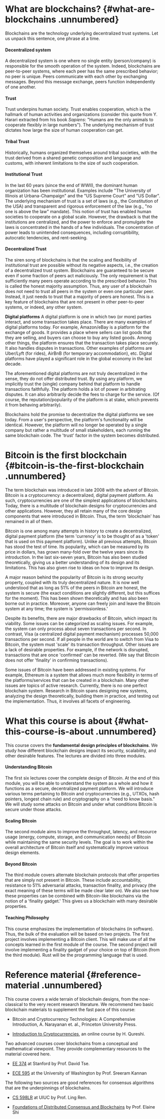 What are blockchains? {#what-are-blockchains .unnumbered}
=====================

Blockchains are the technology underlying decentralized trust systems.
Let us unpack this sentence, one phrase at a time.

#### Decentralized system

A decentralized system is one where no single entity (person/company) is
responsible for the smooth operation of the system. Indeed, blockchains
are peer-to-peer systems, where each peer has the same prescribed
behavior; no peer is unique. Peers communicate with each other by
exchanging messages. Beyond this message exchange, peers function
independently of one another.

#### Trust

Trust underpins human society. Trust enables cooperation, which is the
hallmark of human activities and organizations (consider this quote from
Y. Harari extracted from his book *Sapiens*: "Humans are the only
animals to cooperate flexibly in large numbers"). The underlying
mechanism of trust dictates how large the size of human cooperation can
get.

#### Tribal Trust

Historically, humans organized themselves around tribal societies, with
the trust derived from a shared genetic composition and language and
customs, with inherent limitations to the size of such cooperation.

#### Institutional Trust

In the last 60 years (since the end of WWII), the dominant human
organization has been institutional. Examples include "The University of
Illinois at Urbana-Champaign" and the "US Supreme Court" and "US
Dollar". The underlying mechanism of trust is a set of laws (e.g., the
Constitution of the USA) and transparent and rigorous enforcement of the
law (e.g., "no one is above the law" mandate). This notion of trust has
enabled human societies to cooperate on a global scale. However, the
drawback is that the institutions are centralized, and the power to
enforce and promulgate the laws is concentrated in the hands of a few
individuals. The concentration of power leads to unintended
consequences, including corruptibility, autocratic tendencies, and
rent-seeking.

#### Decentralized Trust

The siren song of blockchains is that the scaling and flexibility of
institutional trust are possible without its negative aspects, i.e., the
creation of a decentralized trust system. Blockchains are guaranteed to
be secure even if some fraction of peers act maliciously. The only
requirement is that sufficiently many peers operate according to the
prescribed behavior. This is called the honest majority assumption.
Thus, any user of a blockchain does not need to trust all peers in the
system or even one particular peer. Instead, it just needs to trust that
a majority of peers are honest. This is a key feature of blockchains
that are not present in other peer-to-peer systems, or indeed, any other
system.

**Digital platforms** A digital platform is one in which two (or more)
parties interact, and some transaction takes place. There are many
examples of digital platforms today. For example, Amazon/eBay is a
platform for the exchange of goods. It provides a place where sellers
can list goods that they are selling, and buyers can choose to buy any
listed goods. Among other things, the platform ensures that the
transaction takes place securely. It also handles disputes in
transactions. Other examples of platforms are Uber/Lyft (for rides),
AirBnB (for temporary accommodation), etc. Digital platforms have played
a significant role in the global economy in the last decade.

The aforementioned digital platforms are not truly decentralized in the
sense, they do not offer distributed trust. By using any platform, we
implicitly trust the (single) company behind that platform to handle
transactions faithfully. The platform holds a lot of power in
arbitrating disputes. It can also arbitrarily decide the fees to charge
for the service. (Of course, the reputation/popularity of the platform
is at stake, which prevents it from behaving arbitrarily).

Blockchains hold the promise to decentralize the digital platforms we
see today. From a user's perspective, the platform's functionality will
be identical. However, the platform will no longer be operated by a
single company but rather a multitude of small stakeholders, each
running the same blockchain code. The 'trust' factor in the system
becomes distributed.

Bitcoin is the first blockchain {#bitcoin-is-the-first-blockchain .unnumbered}
===============================

The term blockchain was introduced in late 2008 with the advent of
Bitcoin. Bitcoin is a cryptocurrency: a decentralized, digital payment
platform. As such, cryptocurrencies are one of the simplest applications
of blockchains. Today, there is a multitude of blockchain designs for
cryptocurrencies and other applications. However, they all retain many
of the core design components that were introduced in Bitcoin. Thus, the
term 'blockchain' has remained in all of them.

Bitcoin is one among many attempts in history to create a decentralized,
digital payment platform (the term 'currency' is to be thought of as a
'token' that is used on this payment platform). Unlike all previous
attempts, Bitcoin has stood the test of time. Its popularity, which can
be measured by its price in dollars, has grown many-fold over the twelve
years since its introduction. In the last six-seven years, Bitcoin has
also been studied theoretically, giving us a better understanding of its
design and its limitations. This has also given rise to ideas on how to
improve its design.

A major reason behind the popularity of Bitcoin is its strong security
property, coupled with its truly decentralized nature. It is now well
understood that as long as $51\%$ of the peers in Bitcoin are honest,
the system is secure (the exact conditions are slightly different, but
this suffices for the moment). This has been shown theoretically and has
also been borne out in practice. Moreover, anyone can freely join and
leave the Bitcoin system at any time; the system is 'permissionless.'

Despite its benefits, there are major drawbacks of Bitcoin, which impact
its viability. Some issues can be categorized as scaling issues. For
example, the system can only process about seven transactions per
second. In contrast, Visa (a centralized digital payment mechanism)
processes 50,000 transactions per second. If all people in the world are
to switch from Visa to Bitcoin, the system must 'scale' its transaction
throughput. Other issues are a lack of desirable properties. For
example, if the network is disrupted, transactions that are once
'confirmed' can be reverted. (We say that Bitcoin does not offer
'finality' in confirming transactions).

Some issues of Bitcoin have been addressed in existing systems. For
example, Ethereum is a system that allows much more flexibility in terms
of the platforms/services that can be created in a blockchain. Many
other issues are topics of active research. Currently, there is no one
perfect blockchain system. Research in Bitcoin spans designing new
systems, analyzing the design theoretically, building them in practice,
and testing out the implementation. Thus, it involves all facets of
engineering.

What this course is about {#what-this-course-is-about .unnumbered}
=========================

This course covers the **fundamental design principles of blockchains**.
We study how different blockchain designs impact its security,
scalability, and other desirable features. The lectures are divided into
three modules.

#### Understanding Bitcoin

The first six lectures cover the complete design of Bitcoin. At the end
of this module, you will be able to understand the system as a whole and
how it functions as a secure, decentralized payment platform. We will
introduce various terms pertaining to Bitcoin and cryptocurrencies
(e.g., UTXOs, hash pointers, longest chain rule) and cryptography on a
"need to know basis." We will study some attacks on Bitcoin and under
what conditions Bitcoin is secure under those attacks.

#### Scaling Bitcoin

The second module aims to improve the throughput, latency, and resource
usage (energy, compute, storage, and communication needs) of Bitcoin
while maintaining the same security levels. The goal is to work within
the overall architecture of Bitcoin itself and systematically improve
various design elements.

#### Beyond Bitcoin

The third module covers alternate blockchain protocols that offer
properties that are simply not present in Bitcoin. These include
accountability, resistance to $51\%$ adversarial attacks, transaction
finality, and privacy (the exact meaning of these terms will be made
clear later on). We also see how these properties can be combined with
Bitcoin-like blockchains via the notion of a 'finality gadget.' This
gives us a blockchain with many desirable properties.

#### Teaching Philosophy

This course emphasizes the implementation of blockchains (in software).
Thus, the bulk of the evaluation will be based on two projects. The
first project involves implementing a Bitcoin client. This will make use
of all the concepts learned in the first module of the course. The
second project will involve implementing a finality gadget of your
choice on top of Bitcoin (from the third module). Rust will be the
programming language that is used.

Reference material {#reference-material .unnumbered}
==================

This course covers a wide terrain of blockchain designs, from the
now-classical to the very recent research literature. We recommend two
basic blockchain materials to supplement the fast pace of this course:

-   Bitcoin and Cryptocurrency Technologies: A Comprehensive
    Introduction, A. Narayanan et. al., Princeton University Press.

-   [Introduction to
    Cryptocurrencies](https://nakamoto.com/introduction-to-cryptocurrency/),
    an online course by H. Qureshi.

Two advanced courses cover blockchains from a conceptual and
mathematical viewpoint. They provide complementary resources to the
material covered here.

-   [EE 374](http://web.stanford.edu/class/ee374/) at Stanford by Prof.
    David Tse.

-   [ECE 595](https://ece595uwseattle.github.io/) at the University of
    Washington by Prof. Sreeram Kannan

The following two sources are good references for consensus algorithms
that are the underpinnings of blockchains.

-   [CS 598LR](https://sites.google.com/view/cs598cal) at UIUC by Prof.
    Ling Ren.

-   [Foundations of Distributed Consensus and
    Blockchains](https://www.distributedconsensus.net) by Prof. Elaine
    Shi
